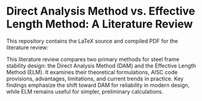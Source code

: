 
# Direct Analysis Method vs. Effective Length Method: A Literature Review

This repository contains the LaTeX source and compiled PDF for the literature review:

This literature review compares two primary methods for steel frame stability design: the Direct Analysis Method (DAM) and the Effective Length Method (ELM). It examines their theoretical formulations, AISC code provisions, advantages, limitations, and current trends in practice. Key findings emphasize the shift toward DAM for reliability in modern design, while ELM remains useful for simpler, preliminary calculations.

